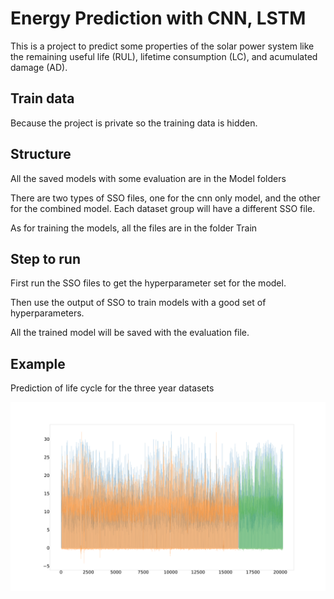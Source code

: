# Energy Prediction with CNN, LSTM

This is a project to predict some properties of the solar power system like the
remaining useful life (RUL), lifetime consumption (LC), and acumulated damage (AD).

## Train data

Because the project is private so the training data is hidden.

## Structure

All the saved models with some evaluation are in the Model folders

There are two types of SSO files, one for the cnn only model, and the other for the combined model.
Each dataset group will have a different SSO file.

As for training the models, all the files are in the folder Train

## Step to run

First run the SSO files to get the hyperparameter set for the model.

Then use the output of SSO to train models with a good set of hyperparameters.

All the trained model will be saved with the evaluation file.

## Example

Prediction of life cycle for the three year datasets

![predict_three_years](./Model/Data_1h/33/predict.png)
